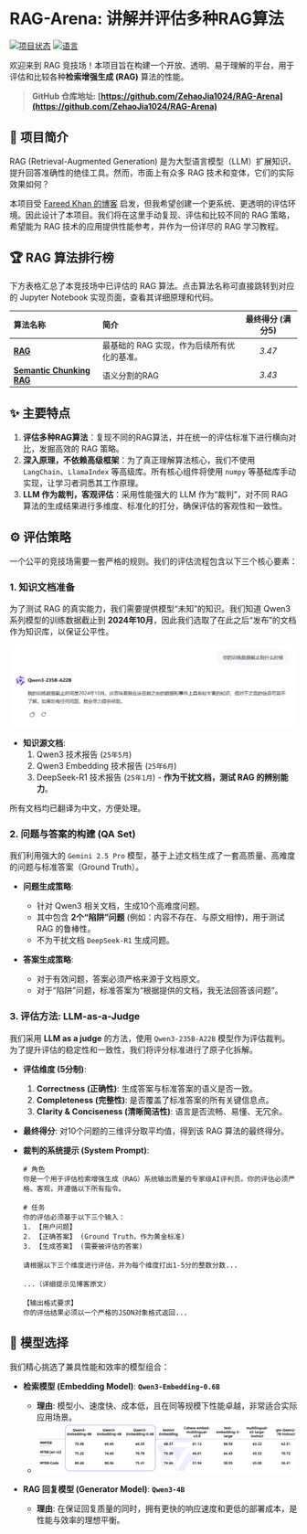 # RAG-Arena: 讲解并评估多种RAG算法

[![项目状态](https://img.shields.io/badge/status-active-brightgreen.svg)](https://github.com/ZehaoJia1024/RAG-Arena)
[![语言](https://img.shields.io/badge/language-Python-blue.svg)](https://www.python.org/)

欢迎来到 RAG 竞技场！本项目旨在构建一个开放、透明、易于理解的平台，用于评估和比较各种**检索增强生成 (RAG)** 算法的性能。

> **GitHub 仓库地址: [https://github.com/ZehaoJia1024/RAG-Arena](https://github.com/ZehaoJia1024/RAG-Arena)**

## 🌟 项目简介

RAG (Retrieval-Augmented Generation) 是为大型语言模型（LLM）扩展知识、提升回答准确性的绝佳工具。然而，市面上有众多 RAG 技术和变体，它们的实际效果如何？

本项目受 [Fareed Khan 的博客](https://levelup.gitconnected.com/testing-18-rag-techniques-to-find-the-best-094d166af27f) 启发，但我希望创建一个更系统、更透明的评估环境。因此设计了本项目。我们将在这里手动复现、评估和比较不同的 RAG 策略，希望能为 RAG 技术的应用提供性能参考，并作为一份详尽的 RAG 学习教程。

## 🏆 RAG 算法排行榜

下方表格汇总了本竞技场中已评估的 RAG 算法。点击算法名称可直接跳转到对应的 Jupyter Notebook 实现页面，查看其详细原理和代码。

| 算法名称                                                      | 简介                       | 最终得分 (满分5) |
|:----------------------------------------------------------|:-------------------------|:----------:|
| **[RAG](01%20RAG.ipynb)**                                 | 最基础的 RAG 实现，作为后续所有优化的基准。 |   *3.47*   |
| **[Semantic Chunking RAG](02%20Semantic%20Chunking%20RAG.ipynb)** | 语义分割的RAG                 |   *3.43*   |


## ✨ 主要特点

1.  **评估多种RAG算法**：复现不同的RAG算法，并在统一的评估标准下进行横向对比，发掘高效的 RAG 策略。
2.  **深入原理，不依赖高级框架**：为了真正理解算法核心，我们不使用 `LangChain`、`LlamaIndex` 等高级库。所有核心组件将使用 `numpy` 等基础库手动实现，让学习者洞悉其工作原理。
3.  **LLM 作为裁判，客观评估**：采用性能强大的 LLM 作为“裁判”，对不同 RAG 算法的生成结果进行多维度、标准化的打分，确保评估的客观性和一致性。

## ⚙️ 评估策略

一个公平的竞技场需要一套严格的规则。我们的评估流程包含以下三个核心要素：

### 1. 知识文档准备

为了测试 RAG 的真实能力，我们需要提供模型“未知”的知识。我们知道 Qwen3 系列模型的训练数据截止到 **2024年10月**，因此我们选取了在此之后“发布”的文档作为知识库，以保证公平性。

![Qwen3date.png](figures/Qwen3date.png)
*   **知识源文档**:
    1.  Qwen3 技术报告 (`25年5月`)
    2.  Qwen3 Embedding 技术报告 (`25年6月`)
    3.  DeepSeek-R1 技术报告 (`25年1月`) - **作为干扰文档，测试 RAG 的辨别能力**。

所有文档均已翻译为中文，方便处理。

### 2. 问题与答案的构建 (QA Set)

我们利用强大的 `Gemini 2.5 Pro` 模型，基于上述文档生成了一套高质量、高难度的问题与标准答案（Ground Truth）。

*   **问题生成策略**:
    *   针对 Qwen3 相关文档，生成10个高难度问题。
    *   其中包含 **2个“陷阱”问题** (例如：内容不存在、与原文相悖)，用于测试 RAG 的鲁棒性。
    *   不为干扰文档 `DeepSeek-R1` 生成问题。

*   **答案生成策略**:
    *   对于有效问题，答案必须严格来源于文档原文。
    *   对于“陷阱”问题，标准答案为“根据提供的文档，我无法回答该问题”。

### 3. 评估方法: LLM-as-a-Judge

我们采用 **LLM as a judge** 的方法，使用 `Qwen3-235B-A22B` 模型作为评估裁判。为了提升评估的稳定性和一致性，我们将评分标准进行了原子化拆解。

*   **评估维度 (5分制)**:
    1.  **Correctness (正确性)**: 生成答案与标准答案的语义是否一致。
    2.  **Completeness (完整性)**: 是否覆盖了标准答案的所有关键信息点。
    3.  **Clarity & Conciseness (清晰简洁性)**: 语言是否流畅、易懂、无冗余。

*   **最终得分**: 对10个问题的三维评分取平均值，得到该 RAG 算法的最终得分。

*   **裁判的系统提示 (System Prompt)**:
    ```
    # 角色
    你是一个用于评估检索增强生成（RAG）系统输出质量的专家级AI评判员。你的评估必须严格、客观，并遵循以下所有指令。

    # 任务
    你的评估必须基于以下三个输入：
    1. 【用户问题】
    2. 【正确答案】 (Ground Truth，作为黄金标准)
    3. 【生成答案】 (需要被评估的答案)

    请根据以下三个维度进行评估，并为每个维度打出1-5分的整数分数...
    
    ...（详细提示见博客原文）

    【输出格式要求】
    你的评估结果必须以一个严格的JSON对象格式返回...
    ```

## 🧠 模型选择

我们精心挑选了兼具性能和效率的模型组合：

*   **检索模型 (Embedding Model)**: **`Qwen3-Embedding-0.6B`**
    *   **理由**: 模型小、速度快、成本低，且在同等规模下性能卓越，非常适合实际应用场景。
    *   ![Qwen3-Embedding性能对比.png](figures/Qwen3-Embedding.png)

*   **RAG 回复模型 (Generator Model)**: **`Qwen3-4B`**
    *   **理由**: 在保证回复质量的同时，拥有更快的响应速度和更低的部署成本，是性能与效率的理想平衡。
